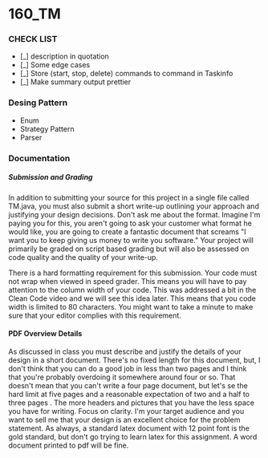 # 160_TM

### CHECK LIST

 - [_] description in quotation
 - [_] Some edge cases
 - [_] Store (start, stop, delete) commands to command in Taskinfo
 - [_] Make summary output prettier

### Desing Pattern
   - Enum
   - Strategy Pattern
   - Parser

### Documentation 

##### Submission and Grading

In addition to submitting your source for this project in a single file called TM.java, you must also submit a short write-up outlining your approach and justifying your design decisions. Don't ask me about the format. Imagine I'm paying you for this, you aren't going to ask your customer what format he would like, you are going to create a fantastic document that screams "I want you to keep giving us money to write you software."  Your project will primarily be graded on script based grading but will also be assessed on code quality and the quality of your write-up.

There is a hard formatting requirement for this submission. Your code must not wrap when viewed in speed grader. This means you will have to pay attention to the column width of your code. This was addressed a bit in the Clean Code video and we will see this idea later. This means that you code width is limited to 80 characters. You might want to take a minute to make sure that your editor complies with this requirement. 

#### PDF Overview Details

As discussed in class you must describe and justify the details of your design in a short document. There's no fixed length for this document, but, I don't think that you can do a good job in less than two pages and I think that you're probably overdoing it somewhere around four or so. That doesn't mean that you can't write a four page document, but let's se the hard limit at five pages and a reasonable expectation of two and a half to three pages . The more headers and pictures that you have the less space you have for writing. Focus on clarity. I'm your target audience and you want to sell me that your design is an excellent choice for the problem statement. As always, a standard latex document with 12 point font is the gold standard, but don't go trying to learn latex for this assignment. A word document printed to pdf will be fine. 
